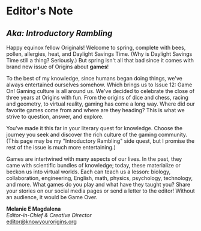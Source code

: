 # Editor's Note

## *Aka: Introductory Rambling*

Happy equinox fellow Originals! Welcome to spring, complete with bees, pollen, allergies, heat, and Daylight Savings Time. (Why is Daylight Savings Time still a thing? Seriously.) But spring isn't all that bad since it comes with brand new issue of Origins about **games**!

To the best of my knowledge, since humans began doing things, we've always entertained ourselves somehow. Which brings us to Issue 12: Game On! Gaming culture is all around us. We've decided to celebrate the close of three years at Origins with fun. From the origins of dice and chess, racing and geometry, to virtual reality, gaming has come a long way. Where did our favorite games come from and where are they heading? This is what we strive to question, answer, and explore.

You've made it this far in your literary quest for knowledge. Choose the journey you seek and discover the rich culture of the gaming community. (This page may be my "Introductory Rambling" side quest, but I promise the rest of the issue is much more entertaining.)

Games are intertwined with many aspects of our lives. In the past, they came with scientific bundles of knowledge; today, these materialize or beckon us into virtual worlds. Each can teach us a lesson: biology, collaboration, engineering, English, math, physics, psychology, technology, and more. What games do you play and what have they taught you? Share your stories on our social media pages or send a letter to the editor! Without an audience, it would be Game Over.

**Melanie E Magdalena**<br>
*Editor-in-Chief & Creative Director*<br>
[editor@knowyourorigins.org](editor@knowyourorigins.org)